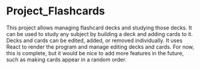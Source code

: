 # Project_Flashcards
This project allows managing flashcard decks and studying those decks.
It can be used to study any subject by building a deck and adding cards to it.
Decks and cards can be edited, added, or removed individually.
It uses React to render the program and manage editing decks and cards.
For now, this is complete, but it would be nice to add more features in the future, such as making cards appear in a random order.
